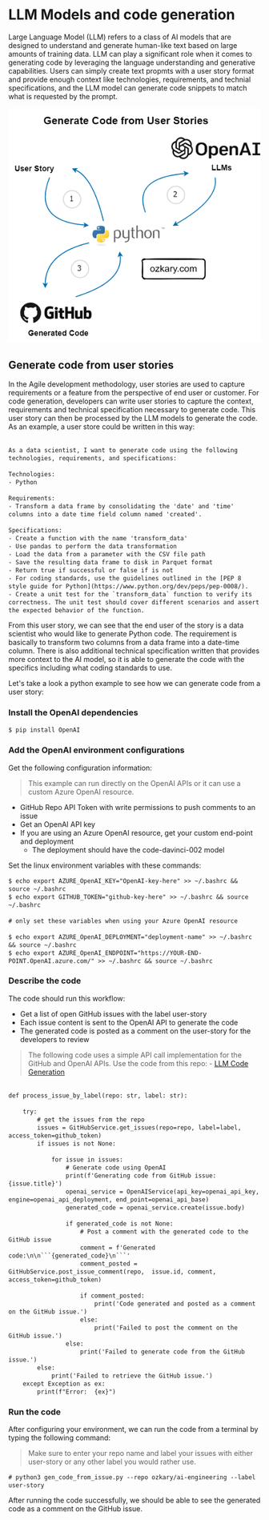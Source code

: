 
# LLM Models and code generation

Large Language Model (LLM) refers to a class of AI models that are designed to understand and generate human-like text based on large amounts of training data. LLM can play a significant role when it comes to generating code by leveraging the language understanding and generative capabilities. Users can simply create text propmts with a user story format and provide enough context like technologies, requirements, and technial specifications, and the LLM model can generate code snippets to match what is requested by the prompt. 

 ![ozkary generate code from github user story](./images/../../../images/ozkary-openai-user-story-flow.png)

## Generate code from user stories

In the Agile development methodology, user stories are used to capture requirements or a feature from the perspective of end user or customer. For code generation, developers can write user stories to capture the context, requirements and technical specification necessary to generate code. This user story can then be processed by the LLM models to generate the code. As an example, a user store could be written in this way:

```

As a data scientist, I want to generate code using the following technologies, requirements, and specifications:

Technologies: 
- Python

Requirements:
- Transform a data frame by consolidating the 'date' and 'time' columns into a date time field column named 'created'.

Specifications:
- Create a function with the name 'transform_data'
- Use pandas to perform the data transformation
- Load the data from a parameter with the CSV file path
- Save the resulting data frame to disk in Parquet format
- Return true if successful or false if is not
- For coding standards, use the guidelines outlined in the [PEP 8 style guide for Python](https://www.python.org/dev/peps/pep-0008/).
- Create a unit test for the `transform_data` function to verify its correctness. The unit test should cover different scenarios and assert the expected behavior of the function.

```

From this user story, we can see that the end user of the story is a data scientist who would like to generate Python code. The requirement is basically to transform two columns from a data frame into a date-time column. There is also additional technical specification written that provides more context to the AI model, so it is able to generate the code with the specifics including what coding standards to use. 

Let's take a look a python example to see how we can generate code from a user story:

### Install the OpenAI dependencies

```
$ pip install OpenAI
```

### Add the OpenAI environment configurations

Get the following configuration information:

> This example can run directly on the OpenAI APIs or it can use a custom Azure OpenAI resource.

- GitHub Repo API Token with write permissions to push comments to an issue
- Get an OpenAI API key
- If you are using an Azure OpenAI resource, get your custom end-point and deployment
  - The deployment should have the code-davinci-002 model

Set the linux environment variables with these commands:

```
$ echo export AZURE_OpenAI_KEY="OpenAI-key-here" >> ~/.bashrc && source ~/.bashrc
$ echo export GITHUB_TOKEN="github-key-here" >> ~/.bashrc && source ~/.bashrc

# only set these variables when using your Azure OpenAI resource

$ echo export AZURE_OpenAI_DEPLOYMENT="deployment-name" >> ~/.bashrc && source ~/.bashrc
$ echo export AZURE_OpenAI_ENDPOINT="https://YOUR-END-POINT.OpenAI.azure.com/" >> ~/.bashrc && source ~/.bashrc

```
### Describe the code

The code should run this workflow:

- Get a list of open GitHub issues with the label user-story
- Each issue content is sent to the OpenAI API to generate the code
- The generated code is posted as a comment on the user-story for the developers to review
  
> The following code uses a simple API call implementation for the GitHub and OpenAI APIs. Use the code from this repo: - [LLM Code Generation](https://github.com/ozkary/ai-engineering/tree/main/python/code_generation)

```

def process_issue_by_label(repo: str, label: str):
    
    try:    
        # get the issues from the repo
        issues = GitHubService.get_issues(repo=repo, label=label, access_token=github_token)
        if issues is not None:
            
            for issue in issues:                                
                # Generate code using OpenAI            
                print(f'Generating code from GitHub issue: {issue.title}')
                openai_service = OpenAIService(api_key=openai_api_key, engine=openai_api_deployment, end_point=openai_api_base)
                generated_code = openai_service.create(issue.body)
                
                if generated_code is not None:            
                    # Post a comment with the generated code to the GitHub issue
                    comment = f'Generated code:\n\n```{generated_code}\n```'                    
                    comment_posted = GitHubService.post_issue_comment(repo,  issue.id, comment, access_token=github_token)
                    
                    if comment_posted:
                        print('Code generated and posted as a comment on the GitHub issue.')
                    else:
                        print('Failed to post the comment on the GitHub issue.')
                else:
                    print('Failed to generate code from the GitHub issue.')
        else:
            print('Failed to retrieve the GitHub issue.')
    except Exception as ex:
        print(f"Error:  {ex}")

```
### Run the code

After configuring your environment, we can run the code from a terminal by typing the following command:

> Make sure to enter your repo name and label your issues with either user-story or any other label you would rather use.
>
```
# python3 gen_code_from_issue.py --repo ozkary/ai-engineering --label user-story
```

After running the code successfully, we should be able to see the generated code as a comment on the GitHub issue.
